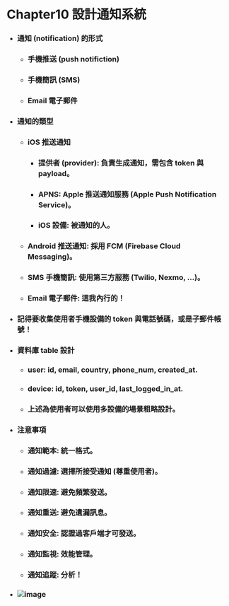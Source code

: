Chapter10 設計通知系統
=====
* ### 通知 (notification) 的形式
    * ### 手機推送 (push notifiction)
    * ### 手機簡訊 (SMS)
    * ### Email 電子郵件
* ### 通知的類型
    * ### iOS 推送通知
        * ### 提供者 (provider): 負責生成通知，需包含 token 與 payload。
        * ### APNS: Apple 推送通知服務 (Apple Push Notification Service)。
        * ### iOS 設備: 被通知的人。
    * ### Android 推送通知: 採用 FCM (Firebase Cloud Messaging)。
    * ### SMS 手機簡訊: 使用第三方服務 (Twilio, Nexmo, ...)。
    * ### Email 電子郵件: 這我內行的！
* ### 記得要收集使用者手機設備的 token 與電話號碼，或是子郵件帳號！
* ### 資料庫 table 設計
    * ### user: id, email, country, phone_num, created_at.
    * ### device: id, token, user_id, last_logged_in_at.
    * ### 上述為使用者可以使用多設備的場景粗略設計。
* ### 注意事項
    * ### 通知範本: 統一格式。
    * ### 通知過濾: 選擇所接受通知 (尊重使用者)。
    * ### 通知限速: 避免頻繁發送。
    * ### 通知重送: 避免遺漏訊息。
    * ### 通知安全: 認證過客戶端才可發送。
    * ### 通知監視: 效能管理。
    * ### 通知追蹤: 分析！
* ### ![image](https://gitlab.com/ChiangWei/main/-/raw/master/SystemsDesign/Chapter10/SystemArchitectureDiagram.png)
<br />
